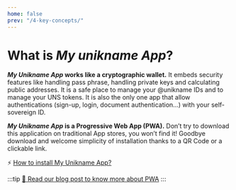 ```yaml
---
home: false
prev: "/4-key-concepts/"
---
```


# What is *My unikname App*?

**_My Unikname App_ works like a cryptographic wallet.** It embeds security features like handling pass phrase, handling private keys and calculating public addresses. It is a safe place to manage your @unikname IDs and to manage your UNS tokens. It is also the only one app that allow authentications (sign-up, login, document authentication...) with your self-sovereign ID.

**_My Unikname App_ is a Progressive Web App (PWA).** Don’t try to download this application on traditional App stores, you won’t find it! Goodbye download and welcome simplicity of installation thanks to a QR Code or a clickable link.

:zap: [How to install My Unikname App?](/2-unikname-id/howto-install-my-unikname-app)


:::tip 
[:mag_right: Read our blog post to know more about PWA](https://www.unikname.com/en/2020/09/pwa-progressive-web-app-next-generation-applications/)
:::

